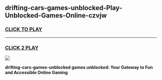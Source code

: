 
## drifting-cars-games-unblocked-Play-Unblocked-Games-Online-czvjw
<h3>
<a href="https://premium76.site?title=drifting-cars-games-unblocked&ref=25A">CLICK TO PLAY</a></h3>
<hr>

<h3>
<a href="https://premium76.site?title=drifting-cars-games-unblocked&ref=25A">CLICK 2 PLAY</a>
  
</h3>

<a href="https://premium76.site?title=drifting-cars-games-unblocked&ref=25A"><img src="https://clearcache.store/games.png"></a>


**drifting-cars-games-unblocked games unblocked: Your Gateway to Fun and Accessible Online Gaming**
